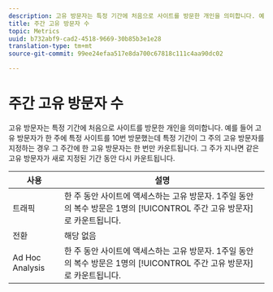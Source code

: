 ```yaml
---
description: 고유 방문자는 특정 기간에 처음으로 사이트를 방문한 개인을 의미합니다. 예를 들어 고유 방문자가 한 주에 특정 사이트를 10번 방문했는데 특정 기간이 그 주의 고유 방문자를 지정하는 경우 그 주간에 한 고유 방문자는 한 번만 카운트됩니다. 그 주가 지나면 같은 고유 방문자가 새로 지정된 기간 동안 다시 카운트됩니다.
title: 주간 고유 방문자 수
topic: Metrics
uuid: b732abf9-cad2-4518-9669-30b85b3e1e28
translation-type: tm+mt
source-git-commit: 99ee24efaa517e8da700c67818c111c4aa90dc02

---
```



# 주간 고유 방문자 수

고유 방문자는 특정 기간에 처음으로 사이트를 방문한 개인을 의미합니다. 예를 들어 고유 방문자가 한 주에 특정 사이트를 10번 방문했는데 특정 기간이 그 주의 고유 방문자를 지정하는 경우 그 주간에 한 고유 방문자는 한 번만 카운트됩니다. 그 주가 지나면 같은 고유 방문자가 새로 지정된 기간 동안 다시 카운트됩니다.

| 사용 | 설명 |
|---|---|
| 트래픽 | 한 주 동안 사이트에 액세스하는 고유 방문자. 1주일 동안의 복수 방문은 1명의 [!UICONTROL 주간 고유 방문자]로 카운트됩니다. |
| 전환 | 해당 없음 |
| Ad Hoc Analysis | 한 주 동안 사이트에 액세스하는 고유 방문자. 1주일 동안의 복수 방문은 1명의 [!UICONTROL 주간 고유 방문자]로 카운트됩니다. |

